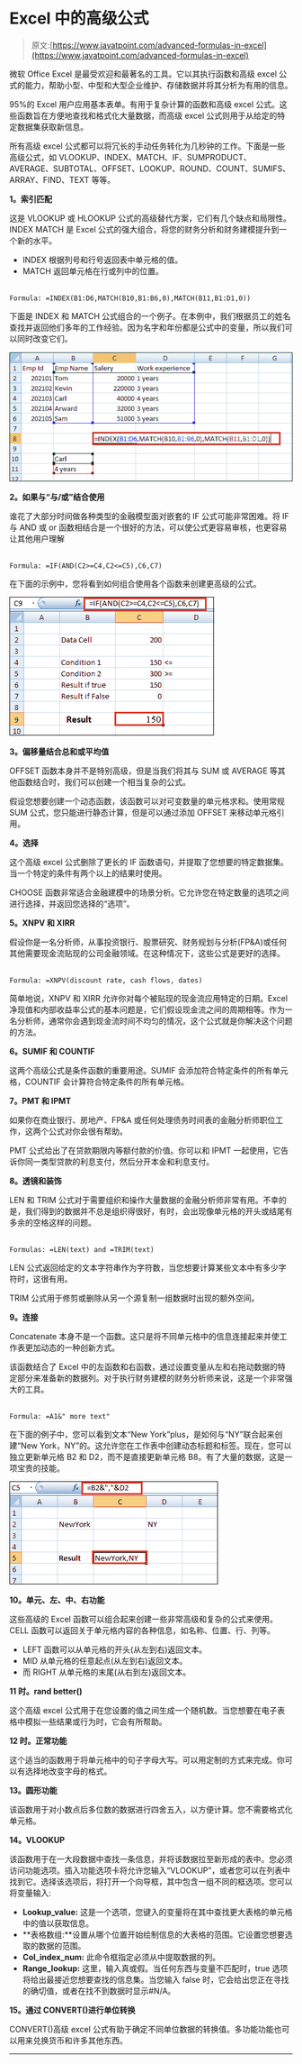 # Excel 中的高级公式

> 原文:[https://www.javatpoint.com/advanced-formulas-in-excel](https://www.javatpoint.com/advanced-formulas-in-excel)

微软 Office Excel 是最受欢迎和最著名的工具。它以其执行函数和高级 excel 公式的能力，帮助小型、中型和大型企业维护、存储数据并将其分析为有用的信息。

95%的 Excel 用户应用基本表单。有用于复杂计算的函数和高级 excel 公式。这些函数旨在方便地查找和格式化大量数据，而高级 excel 公式则用于从给定的特定数据集获取新信息。

所有高级 excel 公式都可以将冗长的手动任务转化为几秒钟的工作。下面是一些高级公式，如 VLOOKUP、INDEX、MATCH、IF、SUMPRODUCT、AVERAGE、SUBTOTAL、OFFSET、LOOKUP、ROUND、COUNT、SUMIFS、ARRAY、FIND、TEXT 等等。

**1。索引匹配**

这是 VLOOKUP 或 HLOOKUP 公式的高级替代方案，它们有几个缺点和局限性。INDEX MATCH 是 Excel 公式的强大组合，将您的财务分析和财务建模提升到一个新的水平。

*   INDEX 根据列号和行号返回表中单元格的值。
*   MATCH 返回单元格在行或列中的位置。

```

Formula: =INDEX(B1:D6,MATCH(B10,B1:B6,0),MATCH(B11,B1:D1,0))

```

下面是 INDEX 和 MATCH 公式组合的一个例子。在本例中，我们根据员工的姓名查找并返回他们多年的工作经验。因为名字和年份都是公式中的变量，所以我们可以同时改变它们。

![Advanced Formulas in Excel](img/52869f80ac28f131bdd343b309b70a5d.png)

**2。如果与“与/或”结合使用**

谁花了大部分时间做各种类型的金融模型面对嵌套的 IF 公式可能非常困难。将 IF 与 AND 或 or 函数相结合是一个很好的方法，可以使公式更容易审核，也更容易让其他用户理解

```

Formula: =IF(AND(C2>=C4,C2<=C5),C6,C7)

```

在下面的示例中，您将看到如何组合使用各个函数来创建更高级的公式。

![Advanced Formulas in Excel](img/d17263478e2ce88f5c200b895a67ab71.png)

**3。偏移量结合总和或平均值**

OFFSET 函数本身并不是特别高级，但是当我们将其与 SUM 或 AVERAGE 等其他函数结合时，我们可以创建一个相当复杂的公式。

假设您想要创建一个动态函数，该函数可以对可变数量的单元格求和。使用常规 SUM 公式，您只能进行静态计算，但是可以通过添加 OFFSET 来移动单元格引用。

**4。选择**

这个高级 excel 公式删除了更长的 IF 函数语句，并提取了您想要的特定数据集。当一个特定的条件有两个以上的结果时使用。

CHOOSE 函数非常适合金融建模中的场景分析。它允许您在特定数量的选项之间进行选择，并返回您选择的“选项”。

**5。XNPV 和 XIRR**

假设你是一名分析师，从事投资银行、股票研究、财务规划与分析(FP&A)或任何其他需要现金流贴现的公司金融领域。在这种情况下，这些公式是更好的选择。

```

Formula: =XNPV(discount rate, cash flows, dates)

```

简单地说，XNPV 和 XIRR 允许你对每个被贴现的现金流应用特定的日期。Excel 净现值和内部收益率公式的基本问题是，它们假设现金流之间的周期相等。作为一名分析师，通常你会遇到现金流时间不均匀的情况，这个公式就是你解决这个问题的方法。

**6。SUMIF 和 COUNTIF**

这两个高级公式是条件函数的重要用途。SUMIF 会添加符合特定条件的所有单元格，COUNTIF 会计算符合特定条件的所有单元格。

**7。PMT 和 IPMT**

如果你在商业银行、房地产、FP&A 或任何处理债务时间表的金融分析师职位工作，这两个公式对你会很有帮助。

PMT 公式给出了在贷款期限内等额付款的价值。你可以和 IPMT 一起使用，它告诉你同一类型贷款的利息支付，然后分开本金和利息支付。

**8。透镜和装饰**

LEN 和 TRIM 公式对于需要组织和操作大量数据的金融分析师非常有用。不幸的是，我们得到的数据并不总是组织得很好，有时，会出现像单元格的开头或结尾有多余的空格这样的问题。

```

Formulas: =LEN(text) and =TRIM(text)

```

LEN 公式返回给定的文本字符串作为字符数，当您想要计算某些文本中有多少字符时，这很有用。

TRIM 公式用于修剪或删除从另一个源复制一组数据时出现的额外空间。

**9。连接**

Concatenate 本身不是一个函数。这只是将不同单元格中的信息连接起来并使工作表更加动态的一种创新方式。

该函数结合了 Excel 中的左函数和右函数，通过设置变量从左和右拖动数据的特定部分来准备新的数据列。对于执行财务建模的财务分析师来说，这是一个非常强大的工具。

```

Formula: =A1&" more text"

```

在下面的例子中，您可以看到文本“New York”plus，是如何与“NY”联合起来创建“New York，NY”的。这允许您在工作表中创建动态标题和标签。现在，您可以独立更新单元格 B2 和 D2，而不是直接更新单元格 B8。有了大量的数据，这是一项宝贵的技能。

![Advanced Formulas in Excel](img/6570395be6d8e9d65575d6932b65540d.png)

**10。单元、左、中、右功能**

这些高级的 Excel 函数可以组合起来创建一些非常高级和复杂的公式来使用。CELL 函数可以返回关于单元格内容的各种信息，如名称、位置、行、列等。

*   LEFT 函数可以从单元格的开头(从左到右)返回文本。
*   MID 从单元格的任意起点(从左到右)返回文本。
*   而 RIGHT 从单元格的末尾(从右到左)返回文本。

**11 时。rand better()**

这个高级 excel 公式用于在您设置的值之间生成一个随机数。当您想要在电子表格中模拟一些结果或行为时，它会有所帮助。

**12 时。正常功能**

这个适当的函数用于将单元格中的句子字母大写。可以用定制的方式来完成。你可以有选择地改变字母的格式。

**13。圆形功能**

该函数用于对小数点后多位数的数据进行四舍五入，以方便计算。您不需要格式化单元格。

**14。VLOOKUP**

该函数用于在一大段数据中查找一条信息，并将该数据拉至新形成的表中。您必须访问功能选项。插入功能选项卡将允许您输入“VLOOKUP”，或者您可以在列表中找到它。选择该选项后，将打开一个向导框，其中包含一组不同的框选项。您可以将变量输入:

*   **Lookup_value:** 这是一个选项，您键入的变量将在其中查找更大表格的单元格中的值以获取信息。
*   **表格数组:**设置从哪个位置开始绘制信息的大表格的范围。它设置您想要选取的数据的范围。
*   **Col_index_num:** 此命令框指定必须从中提取数据的列。
*   **Range_lookup:** 这里，输入真或假。当任何东西与变量不匹配时，true 选项将给出最接近您想要查找的信息集。当您输入 false 时，它会给出您正在寻找的确切值，或者在找不到数据时显示#N/A。

**15。通过 CONVERT()进行单位转换**

CONVERT()高级 excel 公式有助于确定不同单位数据的转换值。多功能功能也可以用来兑换货币和许多其他东西。

* * *